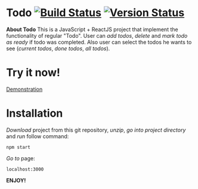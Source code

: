 **Todo** [![Build Status](https://travis-ci.org/Kachanov/todo.svg?branch=master)](https://travis-ci.org/Kachanov/todo)  [![Version Status](https://img.shields.io/badge/npm-v1.0.0-yellow.svg)](https://www.npmjs.com/package/@kachanov_b/todo)
=============

**About Todo** This is a JavaScript + ReactJS project that implement the functionality of regular "Todo". User can *add todos*, *delete* and *mark todo as ready* if todo was completed. Also user can select the todos he wants to see (*current todos*, *done todos*, *all todos*).

**Try it now!**
=============

[Demonstration](http://jsfiddle.net/Kachanov_B/2rvxfg66/embedded/result/)

**Installation**
=============
*Download* project from this git repository, *unzip*, *go into project directory* and *run* follow command:

```shell
npm start
```

*Go to* page:
```
localhost:3000
```
**ENJOY!**